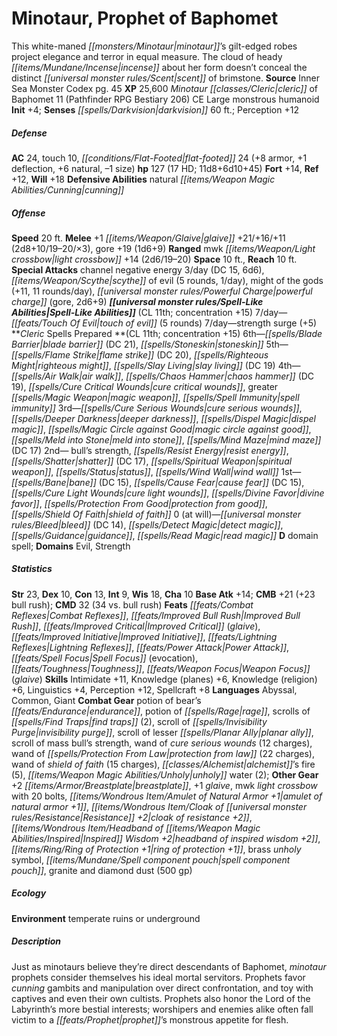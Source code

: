 ﻿---
cssclass: [monsters]
title1: Minotaur, Prophet of Baphomet
desc_short: This white-maned minotaur's gilt-edged robes project elegance and terror
  in equal measure. The cloud of heady incense about her form doesn't conceal the
  distinct scent of brimstone.
title2: Prophet of Baphomet
CR: 13
sources:
- name: Inner Sea Monster Codex
  page: 45
  link: http://paizo.com/products/btpy9elc?Pathfinder-Campaign-Setting-Inner-Sea-Monster-Codex
XP: 25600
race: Minotaur
classes:
- cleric of Baphomet 11 (Pathfinder RPG Bestiary 206)
alignment: CE
size: Large
type: monstrous humanoid
initiative:
  bonus: 4
senses:
  darkvision: 60
AC:
  AC: 24
  touch: 10
  flat_footed: 24
  components:
    armor: 8
    deflection: 1
    natural: 6
    size: -1
HP:
  HP: 127
  long: 11d8+6d10+45
  HD: 17
saves:
  fort: 14
  ref: 12
  will: 18
defensive_abilities:
- natural cunning
speeds:
  base: 20
attacks:
  melee:
  - - text: +1 glaive +21/+16/+11 (2d8+10/19-20/×3)
      entries:
      - - damage: 2d8+10
          crit_range: 19-20
          crit_multiplier: 3
      attack: +1 glaive
      bonus:
      - 21
      - 16
      - 11
    - text: gore +19 (1d6+9)
      entries:
      - - damage: 1d6+9
      attack: gore
      bonus:
      - 19
  ranged:
  - - text: mwk light crossbow +14 (2d6/19-20)
      entries:
      - - damage: 2d6
          crit_range: 19-20
      attack: mwk light crossbow
      bonus:
      - 14
  special:
  - channel negative energy 3/day (DC 15, 6d6)
  - scythe of evil (5 rounds, 1/day)
  - might of the gods (+11, 11 rounds/day)
  - powerful charge (gore, 2d6+9)
space: 10
reach: 10
spell_like_abilities:
  entries:
  - name: touch of evil
    source: default
    freq: 7/day
    other: 5 rounds
  - name: strength surge
    source: default
    freq: 7/day
    other: '+5'
  sources:
  - name: default
    CL: 11
    concentration: 15
spells:
  entries:
  - name: blade barrier
    source: Cleric
    level: 6
    DC: 21
  - is_domain_spell: true
    name: stoneskin
    source: Cleric
    level: 6
  - name: flame strike
    source: Cleric
    level: 5
    DC: 20
  - is_domain_spell: true
    name: righteous might
    source: Cleric
    level: 5
  - name: slay living
    source: Cleric
    level: 5
    DC: 19
  - name: air walk
    source: Cleric
    level: 4
  - name: chaos hammer
    source: Cleric
    level: 4
    DC: 19
  - name: cure critical wounds
    source: Cleric
    level: 4
  - name: greater magic weapon
    source: Cleric
    level: 4
  - is_domain_spell: true
    name: spell immunity
    source: Cleric
    level: 4
  - name: cure serious wounds
    source: Cleric
    level: 3
  - name: deeper darkness
    source: Cleric
    level: 3
  - name: dispel magic
    source: Cleric
    level: 3
  - is_domain_spell: true
    name: magic circle against good
    source: Cleric
    level: 3
  - name: meld into stone
    source: Cleric
    level: 3
  - name: mind maze
    source: Cleric
    level: 3
    DC: 17
  - is_domain_spell: true
    name: bull's strength
    source: Cleric
    level: 2
  - name: resist energy
    source: Cleric
    level: 2
  - name: shatter
    source: Cleric
    level: 2
    DC: 17
  - name: spiritual weapon
    source: Cleric
    level: 2
  - name: status
    source: Cleric
    level: 2
  - name: wind wall
    source: Cleric
    level: 2
  - name: bane
    source: Cleric
    level: 1
    DC: 15
  - name: cause fear
    source: Cleric
    level: 1
    DC: 15
  - name: cure light wounds
    source: Cleric
    level: 1
  - name: divine favor
    source: Cleric
    level: 1
  - is_domain_spell: true
    name: protection from good
    source: Cleric
    level: 1
  - name: shield of faith
    source: Cleric
    level: 1
  - name: bleed
    source: Cleric
    level: 0
    DC: 14
  - name: detect magic
    source: Cleric
    level: 0
  - name: guidance
    source: Cleric
    level: 0
  - name: read magic
    source: Cleric
    level: 0
  sources:
  - name: Cleric
    type: prepared
    CL: 11
    concentration: 15
    slots:
      0: at-will
    domains:
    - evil
    - strength
ability_scores:
  STR: 23
  DEX: 10
  CON: 13
  INT: 9
  WIS: 18
  CHA: 10
BAB: 14
CMB: 21
CMB_other: +23 bull rush
CMD: 32
CMD_other: 34 vs. bull rush
feats:
- name: Combat Reflexes
- name: Improved Bull Rush
- name: Improved Critical (glaive)
- name: Improved Initiative
- name: Lightning Reflexes
- name: Power Attack
- name: Spell Focus (evocation)
- name: Toughness
- name: Weapon Focus (glaive)
skills:
  Intimidate: 11
  Knowledge (planes): 6
  Knowledge (religion): 6
  Linguistics: 4
  Perception: 12
  Spellcraft: 8
languages:
- Abyssal
- Common
- Giant
gear:
  combat:
  - potion of bear's endurance
  - potion of rage
  - scrolls of find traps (2)
  - scroll of invisibility purge
  - scroll of lesser planar ally
  - scroll of mass bull's strength
  - wand of cure serious wounds (12 charges)
  - wand of protection from law (22 charges)
  - wand of shield of faith (15 charges)
  - alchemist's fire (5)
  - unholy water (2)
  other:
  - +2 breastplate
  - +1 glaive
  - mwk light crossbow with 20 bolts
  - amulet of natural armor +1
  - cloak of resistance +2
  - headband of inspired wisdom +2
  - ring of protection +1
  - brass unholy symbol
  - spell component pouch
  - granite and diamond dust (500 gp)
ecology:
  environment: temperate ruins or underground
desc_long: Just as minotaurs believe they're direct descendants of Baphomet, minotaur
  prophets consider themselves his ideal mortal servitors. Prophets favor cunning
  gambits and manipulation over direct confrontation, and toy with captives and even
  their own cultists. Prophets also honor the Lord of the Labyrinth's more bestial
  interests; worshipers and enemies alike often fall victim to a prophet's monstrous
  appetite for flesh.

---

# Minotaur, Prophet of Baphomet
This white-maned _[[monsters/Minotaur|minotaur]]_’s gilt-edged robes project elegance and terror in equal measure. The cloud of heady _[[items/Mundane/Incense|incense]]_ about her form doesn’t conceal the distinct _[[universal monster rules/Scent|scent]]_ of brimstone.
**Source** Inner Sea Monster Codex pg. 45
**XP** 25,600
_Minotaur_ _[[classes/Cleric|cleric]]_ of Baphomet 11 (Pathfinder RPG Bestiary 206)
CE Large monstrous humanoid
**Init** +4; **Senses** _[[spells/Darkvision|darkvision]]_ 60 ft.; Perception +12

##### Defense

**AC** 24, touch 10, _[[conditions/Flat-Footed|flat-footed]]_ 24 (+8 armor, +1 deflection, +6 natural, –1 size)
**hp** 127 (17 HD; 11d8+6d10+45)
**Fort** +14, **Ref** +12, **Will** +18
**Defensive Abilities** natural _[[items/Weapon Magic Abilities/Cunning|cunning]]_

##### Offense
**Speed** 20 ft.
**Melee** +1 _[[items/Weapon/Glaive|glaive]]_ +21/+16/+11 (2d8+10/19–20/×3), gore +19 (1d6+9)
**Ranged** mwk _[[items/Weapon/Light crossbow|light crossbow]]_ +14 (2d6/19–20)
**Space** 10 ft., **Reach** 10 ft.
**Special Attacks** channel negative energy 3/day (DC 15, 6d6), _[[items/Weapon/Scythe|scythe]]_ of evil (5 rounds, 1/day), might of the gods (+11, 11 rounds/day), _[[universal monster rules/Powerful Charge|powerful charge]]_ (gore, 2d6+9)
**_[[universal monster rules/Spell-Like Abilities|Spell-Like Abilities]]_** (CL 11th; concentration +15)
7/day—_[[feats/Touch Of Evil|touch of evil]]_ (5 rounds)
7/day—strength surge (+5)
**_Cleric_ Spells Prepared **(CL 11th; concentration +15)
6th—_[[spells/Blade Barrier|blade barrier]]_ (DC 21), _[[spells/Stoneskin|stoneskin]]_
5th—_[[spells/Flame Strike|flame strike]]_ (DC 20), _[[spells/Righteous Might|righteous might]]_, _[[spells/Slay Living|slay living]]_ (DC 19)
4th—_[[spells/Air Walk|air walk]]_, _[[spells/Chaos Hammer|chaos hammer]]_ (DC 19), _[[spells/Cure Critical Wounds|cure critical wounds]]_, greater _[[spells/Magic Weapon|magic weapon]]_, _[[spells/Spell Immunity|spell immunity]]_
3rd—_[[spells/Cure Serious Wounds|cure serious wounds]]_, _[[spells/Deeper Darkness|deeper darkness]]_, _[[spells/Dispel Magic|dispel magic]]_, _[[spells/Magic Circle against Good|magic circle against good]]_, _[[spells/Meld into Stone|meld into stone]]_, _[[spells/Mind Maze|mind maze]]_ (DC 17)
2nd— bull’s strength, _[[spells/Resist Energy|resist energy]]_, _[[spells/Shatter|shatter]]_ (DC 17), _[[spells/Spiritual Weapon|spiritual weapon]]_, _[[spells/Status|status]]_, _[[spells/Wind Wall|wind wall]]_
1st—_[[spells/Bane|bane]]_ (DC 15), _[[spells/Cause Fear|cause fear]]_ (DC 15), _[[spells/Cure Light Wounds|cure light wounds]]_, _[[spells/Divine Favor|divine favor]]_, _[[spells/Protection From Good|protection from good]]_, _[[spells/Shield Of Faith|shield of faith]]_
0 (at will)—_[[universal monster rules/Bleed|bleed]]_ (DC 14), _[[spells/Detect Magic|detect magic]]_, _[[spells/Guidance|guidance]]_, _[[spells/Read Magic|read magic]]_
**D** domain spell; **Domains** Evil, Strength

##### Statistics
**Str** 23, **Dex** 10, **Con** 13, **Int** 9, **Wis** 18, **Cha** 10
**Base Atk** +14; **CMB** +21 (+23 bull rush); **CMD** 32 (34 vs. bull rush)
**Feats** _[[feats/Combat Reflexes|Combat Reflexes]]_, _[[feats/Improved Bull Rush|Improved Bull Rush]]_, _[[feats/Improved Critical|Improved Critical]]_ (_glaive_), _[[feats/Improved Initiative|Improved Initiative]]_, _[[feats/Lightning Reflexes|Lightning Reflexes]]_, _[[feats/Power Attack|Power Attack]]_, _[[feats/Spell Focus|Spell Focus]]_ (evocation), _[[feats/Toughness|Toughness]]_, _[[feats/Weapon Focus|Weapon Focus]]_ (_glaive_)
**Skills** Intimidate +11, Knowledge (planes) +6, Knowledge (religion) +6, Linguistics +4, Perception +12, Spellcraft +8
**Languages** Abyssal, Common, Giant
**Combat Gear** potion of bear’s _[[feats/Endurance|endurance]]_, potion of _[[spells/Rage|rage]]_, scrolls of _[[spells/Find Traps|find traps]]_ (2), scroll of _[[spells/Invisibility Purge|invisibility purge]]_, scroll of lesser _[[spells/Planar Ally|planar ally]]_, scroll of mass bull’s strength, wand of _cure serious wounds_ (12 charges), wand of _[[spells/Protection From Law|protection from law]]_ (22 charges), wand of _shield of faith_ (15 charges), _[[classes/Alchemist|alchemist]]_’s fire (5), _[[items/Weapon Magic Abilities/Unholy|unholy]]_ water (2); **Other Gear** +2 _[[items/Armor/Breastplate|breastplate]]_, +1 _glaive_, mwk _light crossbow_ with 20 bolts, _[[items/Wondrous Item/Amulet of Natural Armor +1|amulet of natural armor +1]]_, _[[items/Wondrous Item/Cloak of _[[universal monster rules/Resistance|Resistance]]_ +2|cloak of _resistance_ +2]]_, _[[items/Wondrous Item/Headband of _[[items/Weapon Magic Abilities/Inspired|Inspired]]_ Wisdom +2|headband of _inspired_ wisdom +2]]_, _[[items/Ring/Ring of Protection +1|ring of protection +1]]_, brass _unholy_ symbol, _[[items/Mundane/Spell component pouch|spell component pouch]]_, granite and diamond dust (500 gp)

##### Ecology

**Environment** temperate ruins or underground

##### Description

Just as minotaurs believe they’re direct descendants of Baphomet, _minotaur_ prophets consider themselves his ideal mortal servitors. Prophets favor _cunning_ gambits and manipulation over direct confrontation, and toy with captives and even their own cultists. Prophets also honor the Lord of the Labyrinth’s more bestial interests; worshipers and enemies alike often fall victim to a _[[feats/Prophet|prophet]]_’s monstrous appetite for flesh.